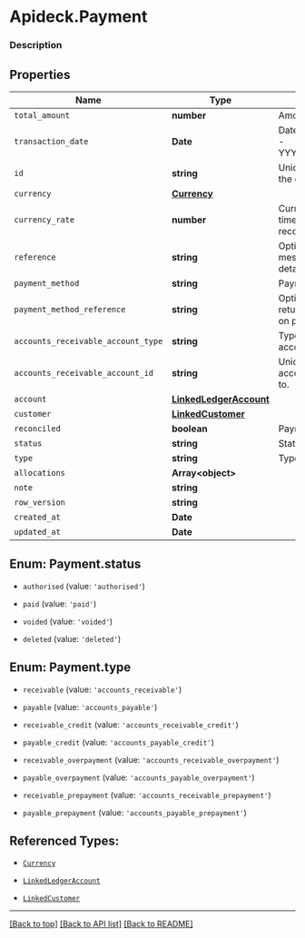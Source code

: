 # Apideck.Payment

### Description

## Properties
Name | Type | Description | Notes
------------ | ------------- | ------------- | -------------
`total_amount` | **number** | Amount of payment | 
`transaction_date` | **Date** | Date transaction was entered - YYYY:MM::DDThh:mm:ss.sTZD | 
`id` | **string** | Unique identifier representing the entity | [optional] 
`currency` | [**Currency**](Currency.md) |  | [optional] 
`currency_rate` | **number** | Currency Exchange Rate at the time entity was recorded/generated. | [optional] 
`reference` | **string** | Optional payment reference message ie: Debit remittance detail. | [optional] 
`payment_method` | **string** | Payment method | [optional] 
`payment_method_reference` | **string** | Optional reference message returned by payment method on processing | [optional] 
`accounts_receivable_account_type` | **string** | Type of accounts receivable account. | [optional] 
`accounts_receivable_account_id` | **string** | Unique identifier for the account to allocate payment to. | [optional] 
`account` | [**LinkedLedgerAccount**](LinkedLedgerAccount.md) |  | [optional] 
`customer` | [**LinkedCustomer**](LinkedCustomer.md) |  | [optional] 
`reconciled` | **boolean** | Payment has been reconciled | [optional] 
`status` | **string** | Status of payment | [optional] 
`type` | **string** | Type of payment | [optional] 
`allocations` | **Array&lt;object&gt;** |  | [optional] 
`note` | **string** |  | [optional] 
`row_version` | **string** |  | [optional] 
`created_at` | **Date** |  | [optional] 
`updated_at` | **Date** |  | [optional] 





<a name="PaymentStatus"></a>
## Enum: Payment.status


* `authorised` (value: `'authorised'`)

* `paid` (value: `'paid'`)

* `voided` (value: `'voided'`)

* `deleted` (value: `'deleted'`)




<a name="PaymentType"></a>
## Enum: Payment.type


* `receivable` (value: `'accounts_receivable'`)

* `payable` (value: `'accounts_payable'`)

* `receivable_credit` (value: `'accounts_receivable_credit'`)

* `payable_credit` (value: `'accounts_payable_credit'`)

* `receivable_overpayment` (value: `'accounts_receivable_overpayment'`)

* `payable_overpayment` (value: `'accounts_payable_overpayment'`)

* `receivable_prepayment` (value: `'accounts_receivable_prepayment'`)

* `payable_prepayment` (value: `'accounts_payable_prepayment'`)




## Referenced Types:



* [`Currency`](Currency.md)






* [`LinkedLedgerAccount`](LinkedLedgerAccount.md)
* [`LinkedCustomer`](LinkedCustomer.md)









---

[[Back to top]](#) [[Back to API list]](../../../../README.md#documentation-for-api-endpoints) [[Back to README]](../../../../README.md)


